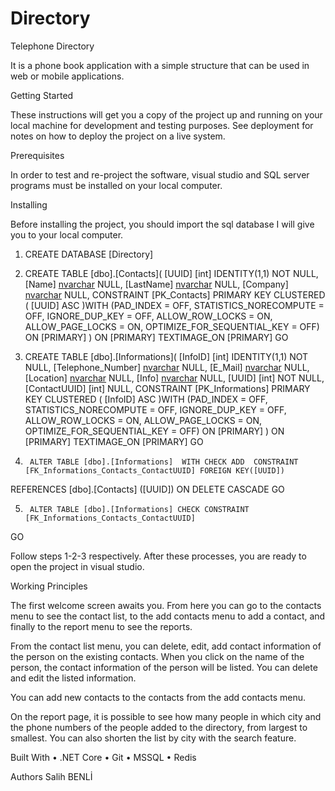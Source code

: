 # Directory

Telephone Directory

It is a phone book application with a simple structure that can be used in web or mobile applications.

Getting Started

These instructions will get you a copy of the project up and running on your local machine for development and testing purposes. 
See deployment for notes on how to deploy the project on a live system.

Prerequisites

In order to test and re-project the software, visual studio and SQL server programs must be installed on your local computer.

Installing

 Before installing the project, you should import the sql database I will give you to your local computer.

1)	CREATE DATABASE [Directory]

2)	CREATE TABLE [dbo].[Contacts](
	[UUID] [int] IDENTITY(1,1) NOT NULL,
	[Name] [nvarchar](max) NULL,
	[LastName] [nvarchar](max) NULL,
	[Company] [nvarchar](max) NULL,
 	CONSTRAINT [PK_Contacts] PRIMARY KEY CLUSTERED 
(
	[UUID] ASC
)WITH (PAD_INDEX = OFF, STATISTICS_NORECOMPUTE = OFF, IGNORE_DUP_KEY = OFF, ALLOW_ROW_LOCKS = ON, ALLOW_PAGE_LOCKS = ON, OPTIMIZE_FOR_SEQUENTIAL_KEY = OFF) ON [PRIMARY]
) ON [PRIMARY] TEXTIMAGE_ON [PRIMARY]
GO

3)	CREATE TABLE [dbo].[Informations](
	[InfoID] [int] IDENTITY(1,1) NOT NULL,
	[Telephone_Number] [nvarchar](max) NULL,
	[E_Mail] [nvarchar](max) NULL,
	[Location] [nvarchar](max) NULL,
	[Info] [nvarchar](max) NULL,
	[UUID] [int] NOT NULL,
	[ContactUUID] [int] NULL,
 CONSTRAINT [PK_Informations] PRIMARY KEY CLUSTERED 
(
	[InfoID] ASC
)WITH (PAD_INDEX = OFF, STATISTICS_NORECOMPUTE = OFF, IGNORE_DUP_KEY = OFF, ALLOW_ROW_LOCKS = ON, ALLOW_PAGE_LOCKS = ON, OPTIMIZE_FOR_SEQUENTIAL_KEY = OFF) ON [PRIMARY]
) ON [PRIMARY] TEXTIMAGE_ON [PRIMARY]
GO

4)      ALTER TABLE [dbo].[Informations]  WITH CHECK ADD  CONSTRAINT [FK_Informations_Contacts_ContactUUID] FOREIGN KEY([UUID])
REFERENCES [dbo].[Contacts] ([UUID])
ON DELETE CASCADE
GO

5)      ALTER TABLE [dbo].[Informations] CHECK CONSTRAINT [FK_Informations_Contacts_ContactUUID]
GO

Follow steps 1-2-3 respectively. After these processes, you are ready to open the project in visual studio.

Working Principles

The first welcome screen awaits you. From here you can go to the contacts menu to see the contact list, 
to the add contacts menu to add a contact, and finally to the report menu to see the reports.
 







From the contact list menu, you can delete, edit, add contact information of the person on the existing contacts.
When you click on the name of the person, the contact information of the person will be listed. You can delete and edit the listed information.
 
 
 
 
You can add new contacts to the contacts from the add contacts menu. 










On the report page, it is possible to see how many people in which city and the phone numbers of the people added to the directory,
from largest to smallest. You can also shorten the list by city with the search feature.  







Built With
•	 .NET Core 
•	 Git 
•	 MSSQL 
•	 Redis 

Authors
Salih BENLİ
